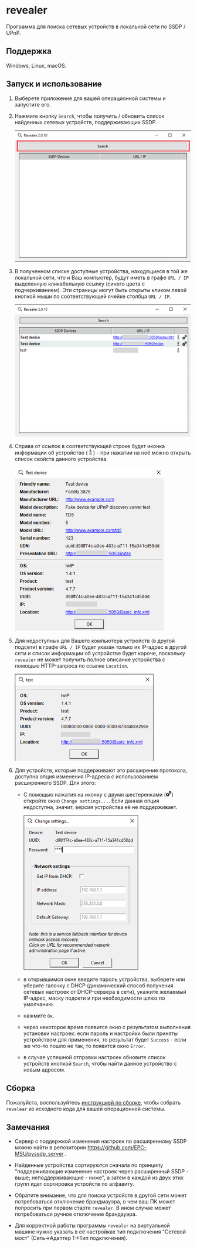 # revealer

Программа для поиска сетевых устройств в локальной сети по SSDP / UPnP.

## Поддержка

Windows, Linux, macOS.

## Запуск и использование

1. Выберете приложение для вашей операционной системы и запустите его.
2. Нажмите кнопку `Search`, чтобы получить / обновить список найденных сетевых устройств, поддерживающих SSDP.

    ![image](documentation/images/search.png)
3. В полученном списке доступные устройства, находящиеся в той же локальной сети, что и Ваш компьютер, будут иметь в графе `URL / IP` выделенную кликабельную ссылку (синего цвета с подчеркиванием). Эти страницы могут быть открыты кликом левой кнопкой мыши по соответствующей ячейке столбца `URL / IP`.

    ![image](documentation/images/ready_list.png)
4. Справа от ссылок в соответствующей строке будет иконка информации об устройстве (![image](resources/properties.png)) - при нажатии на неё можно открыть список свойств данного устройства.

    ![image](documentation/images/device_info.png)
5. Для недоступных для Вашего компьютера устройств (в другой подсети) в графе `URL / IP` будет указан только их IP-адрес в другой сети и список информации об устройстве будет короче, поскольку `revealer` не может получить полное описание устройства с помощью HTTP-запроса по ссылке `Location`.

    ![image](documentation/images/device_info_not_local.png)
6. Для устройств, которые поддерживают это расширение протокола, доступна опция изменения IP-адреса с использованием расширенного SSDP. Для этого:
    * С помощью нажатия на иконку с двумя шестеренками (![image](resources/settings2.png)) откройте окно `Change settings...`. Если данная опция недоступна, значит, версия устройства её не поддерживает.
    
        ![image](documentation/images/device_change_settings.png)
    * в открывшимся окне введите пароль устройства, выберете или уберите галочку с DHCP (динамический способ получения сетевых настроек от DHCP-сервера в сети), укажите желаемый IP-адрес, маску подсети и при необходимости шлюз по умолчанию.
    * нажмите `Ок`.
    * через некоторое время появится окно с результатом выполнения установки настроек: если пароль и настройки были приняты устройством для применения, то результат будет `Success` - если же что-то пошло не так, то появится окно `Error`.
    * в случае успешной отправки настроек обновите список устройств кнопкой `Search`, чтобы найти данное устройство с новым адресом.
    
## Сборка

Пожалуйста, воспользуйтесь [инструкцией по сборке](/BUILD.md), чтобы собрать `revelear` из исходного кода для вашей операционной системы.
    
## Замечания

* Сервер с поддержкой изменения настроек по расширенному SSDP можно найти в репозитории https://github.com/EPC-MSU/pyssdp_server .

* Найденные устройства сортируются сначала по принципу "поддерживающие изменение настроек через расширенный SSDP - выше; неподдерживающие - ниже", а затем в каждой из двух этих групп идет сортировка устройств по алфавиту.

* Обратите внимание, что для поиска устройств в другой сети может потребоваться отключение брандмауэра, о чем ваш ПК может попросить при первом старте `revealer`. В ином случае может потребоваться ручное отключение брандауэра.

* Для корректной работы программы `revealer` на виртуальной машине нужно указать в её настройках тип подключения "Сетевой мост" (Сеть->Адаптер 1->Тип подключения).
